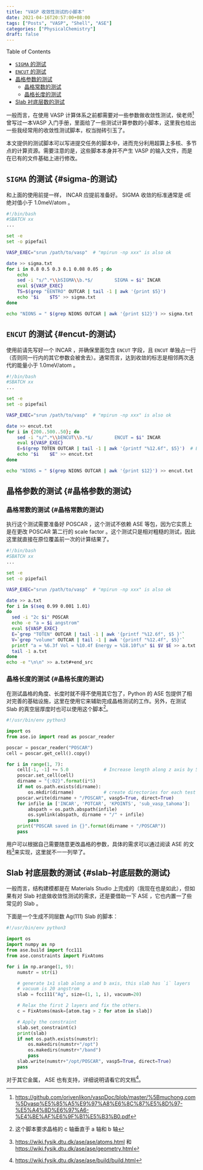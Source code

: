 ```yaml
---
title: "VASP 收敛性测试的小脚本"
date: 2021-04-16T20:57:00+08:00
tags: ["Posts", "VASP", "Shell", "ASE"]
categories: ["PhysicalChemistry"]
draft: false
---
```


<div class="ox-hugo-toc toc">
<div></div>

<div class="heading">Table of Contents</div>

- [`SIGMA` 的测试](#sigma-的测试)
- [`ENCUT` 的测试](#encut-的测试)
- [晶格参数的测试](#晶格参数的测试)
    - [晶格常数的测试](#晶格常数的测试)
    - [晶格长度的测试](#晶格长度的测试)
- [Slab 衬底层数的测试](#slab-衬底层数的测试)

</div>
<!--endtoc-->

一般而言，在使用 VASP 计算体系之前都需要对一些参数做收敛性测试，侯老师[^fn:1]
曾写过一本VASP 入门手册，里面给了一些测试计算参数的小脚本，这里我也给出一些我经常用的收敛性测试脚本，权当抛砖引玉了。

<!--more-->

本文提供的测试脚本可以写进提交任务的脚本中，进而充分利用超算上多核、多节点的计算资源。需要注意的是，这些脚本本身并不产生 VASP 的输入文件，而是在已有的文件基础上进行修改。


## `SIGMA` 的测试 {#sigma-的测试}

和上面的使用前提一样， INCAR 应提前准备好。 SIGMA 收敛的标准通常是 dE 绝对值小于
1.0meV/atom 。

```sh
#!/bin/bash
#SBATCH xx
...

set -e
set -o pipefail

VASP_EXEC="srun /path/to/vasp"  # "mpirun -np xxx" is also ok

date >> sigma.txt
for i in 0.8 0.5 0.3 0.1 0.08 0.05 ; do
    echo
    sed -i "s/^.*\\bSIGMA\\b.*$/        SIGMA = $i" INCAR
    eval ${VASP_EXEC}
    TS=$(grep "EENTRO" OUTCAR | tail -1 | awk '{print $5}')
    echo "$i    $TS" >> sigma.txt
done

echo "NIONS = " $(grep NIONS OUTCAR | awk '{print $12}') >> sigma.txt
```


## `ENCUT` 的测试 {#encut-的测试}

使用前请先写好一个 INCAR ，并确保里面包含 `ENCUT` 字段，且 `ENCUT` 单独占一行
（否则同一行内的其它参数会被舍去）。通常而言，达到收敛的标志是相邻两次迭代的能量小于 1.0meV/atom 。

```sh
#!/bin/bash
#SBATCH xx
...

set -e
set -o pipefail

VASP_EXEC="srun /path/to/vasp"  # "mpirun -np xxx" is also ok

date >> encut.txt
for i in {200..500..50}; do
    sed -i "s/^.*\\bENCUT\\b.*$/        ENCUT = $i" INCAR
    eval ${VASP_EXEC}
    E=$(grep TOTEN OUTCAR | tail -1 | awk '{printf "%12.6f", $5}')  # Extract TOTEN from OUTCAR
    echo "$i    $E" >> encut.txt
done

echo "NIONS = " $(grep NIONS OUTCAR | awk '{print $12}') >> encut.txt
```


## 晶格参数的测试 {#晶格参数的测试}


### 晶格常数的测试 {#晶格常数的测试}

执行这个测试需要准备好 POSCAR ，这个测试不依赖 ASE 等包，因为它实质上是在更改
POSCAR 第二行的 scale factor 。这个测试只是相对粗糙的测试，因此这里就直接在原位覆盖前一次的计算结果了。

```sh
#!/bin/bash
#SBATCH xx
...

set -e
set -o pipefail

VASP_EXEC="srun /path/to/vasp"  # "mpirun -np xxx" is also ok

date >> a.txt
for i in $(seq 0.99 0.001 1.01)
do
  sed -i "2c $i" POSCAR
  echo -e "a = $i angstrom"
  eval ${VASP_EXEC}
  E=`grep "TOTEN" OUTCAR | tail -1 | awk '{printf "%12.6f", $5 }'`
  V=`grep "volume" OUTCAR | tail -1 | awk '{printf "%12.4f", $5}'`
  printf "a = %6.3f Vol = %10.4f Energy = %18.10f\n" $i $V $E >> a.txt
  tail -1 a.txt
done
echo -e "\n\n" >> a.txt#+end_src
```


### 晶格长度的测试 {#晶格长度的测试}

在测试晶格的角度、长度时就不得不使用其它包了，Python 的 ASE 包提供了相对完善的基础设施，这里在使用它来辅助完成晶格测试的工作。另外，在测试 Slab 的真空层厚度时也可以使用这个脚本[^fn:2]。

```python
#!/usr/bin/env python3

import os
from ase.io import read as poscar_reader

poscar = poscar_reader("POSCAR")
cell = poscar.get_cell().copy()

for i in range(1, 7):
    cell[-1, -1] += 5.0             # Increase length along z axis by 5 angstroms each time
    poscar.set_cell(cell)
    dirname = "{:02}".format(i*5)
    if not os.path.exists(dirname):
        os.mkdir(dirname)           # create directories for each test
    poscar.write(dirname + "/POSCAR", vasp5=True, direct=True)
    for infile in ['INCAR', 'POTCAR', 'KPOINTS', 'sub_vasp_tahoma']:
        abspath = os.path.abspath(infile)
        os.symlink(abspath, dirname + "/" + infile)
        pass
    print("POSCAR saved in {}".format(dirname + "/POSCAR"))
    pass
```

用户可以根据自己需要随意更改晶格的参数，具体的需求可以通过阅读 ASE 的文档[^fn:3]来实现，这里就不一一列举了。


## Slab 衬底层数的测试 {#slab-衬底层数的测试}

一般而言，结构建模都是在 Materials Studio 上完成的（我现在也是如此），但如果有对
Slab 衬底做收敛性测试的需求，还是要借助一下 ASE ，它也内置一了些常见的 Slab 。

下面是一个生成不同层数 Ag(111) Slab 的脚本：

```python
#!/usr/bin/env python3

import os
import numpy as np
from ase.build import fcc111
from ase.constraints import FixAtoms

for i in np.arange(1, 9):
    numstr = str(i)

    # generate 1x1 slab along a and b axis, this slab has `i` layers
    # vacuum is 20 angstrom
    slab = fcc111("Ag", size=(1, 1, i), vacuum=20)

    # Relax the first 2 layers and fix the others.
    c = FixAtoms(mask=[atom.tag > 2 for atom in slab])

    # Apply the constraint
    slab.set_constraint(c)
    print(slab)
    if not os.path.exists(numstr):
        os.makedirs(numstr+"/opt")
        os.makedirs(numstr+"/band")
        pass
    slab.write(numstr+"/opt/POSCAR", vasp5=True, direct=True)
    pass
```

对于其它金属， ASE 也有支持，详细说明请看它的文档[^fn:4]。

[^fn:1]: <https://github.com/orivenlikon/vaspDoc/blob/master/%5Bmuchong.com%5Dvasp%E5%85%A5%E9%97%A8%E6%8C%87%E5%8D%97-%E5%A4%8D%E6%97%A6-%E4%BE%AF%E6%9F%B1%E5%B3%B0.pdf>
[^fn:2]: 这个脚本要求晶格的 c 轴垂直于 a 轴和 b 轴
[^fn:3]: <https://wiki.fysik.dtu.dk/ase/ase/atoms.html> 和 <https://wiki.fysik.dtu.dk/ase/ase/geometry.html>
[^fn:4]: <https://wiki.fysik.dtu.dk/ase/ase/build/build.html>
